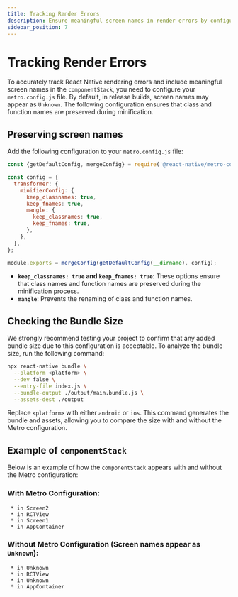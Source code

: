 ```yaml
---
title: Tracking Render Errors
description: Ensure meaningful screen names in render errors by configuring Metro bundler.
sidebar_position: 7
---
```


# Tracking Render Errors

To accurately track React Native rendering errors and include meaningful screen names in the `componentStack`, you need to configure your `metro.config.js` file. By default, in release builds, screen names may appear as `Unknown`. The following configuration ensures that class and function names are preserved during minification.

## Preserving screen names

Add the following configuration to your `metro.config.js` file:

```javascript
const {getDefaultConfig, mergeConfig} = require('@react-native/metro-config');

const config = {
  transformer: {
    minifierConfig: {
      keep_classnames: true,
      keep_fnames: true,
      mangle: {
        keep_classnames: true,
        keep_fnames: true,
      },
    },
  },
};

module.exports = mergeConfig(getDefaultConfig(__dirname), config);
```


- **`keep_classnames: true` and `keep_fnames: true`**: These options ensure that class names and function names are preserved during the minification process.  
- **`mangle`**: Prevents the renaming of class and function names.  

## Checking the Bundle Size

We strongly recommend testing your project to confirm that any added bundle size due to this configuration is acceptable. To analyze the bundle size, run the following command:

```bash
npx react-native bundle \
  --platform <platform> \
  --dev false \
  --entry-file index.js \
  --bundle-output ./output/main.bundle.js \
  --assets-dest ./output
```

Replace `<platform>` with either `android` or `ios`. This command generates the bundle and assets, allowing you to compare the size with and without the Metro configuration.

## Example of `componentStack`

Below is an example of how the `componentStack` appears with and without the Metro configuration:

### With Metro Configuration:
```text
 * in Screen2
 * in RCTView
 * in Screen1
 * in AppContainer
 ```

 ### Without Metro Configuration (Screen names appear as `Unknown`):
```text
 * in Unknown
 * in RCTView
 * in Unknown
 * in AppContainer
 ```